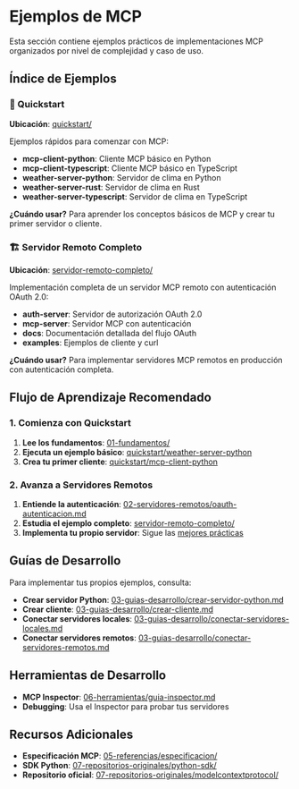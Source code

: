 # Ejemplos de MCP

Esta sección contiene ejemplos prácticos de implementaciones MCP organizados por nivel de complejidad y caso de uso.

## Índice de Ejemplos

### 🚀 Quickstart
**Ubicación**: [quickstart/](./quickstart/)

Ejemplos rápidos para comenzar con MCP:

- **mcp-client-python**: Cliente MCP básico en Python
- **mcp-client-typescript**: Cliente MCP básico en TypeScript
- **weather-server-python**: Servidor de clima en Python
- **weather-server-rust**: Servidor de clima en Rust
- **weather-server-typescript**: Servidor de clima en TypeScript

**¿Cuándo usar?** Para aprender los conceptos básicos de MCP y crear tu primer servidor o cliente.

### 🏗️ Servidor Remoto Completo
**Ubicación**: [servidor-remoto-completo/](./servidor-remoto-completo/)

Implementación completa de un servidor MCP remoto con autenticación OAuth 2.0:

- **auth-server**: Servidor de autorización OAuth 2.0
- **mcp-server**: Servidor MCP con autenticación
- **docs**: Documentación detallada del flujo OAuth
- **examples**: Ejemplos de cliente y curl

**¿Cuándo usar?** Para implementar servidores MCP remotos en producción con autenticación completa.

## Flujo de Aprendizaje Recomendado

### 1. Comienza con Quickstart
1. **Lee los fundamentos**: [01-fundamentos/](../01-fundamentos/)
2. **Ejecuta un ejemplo básico**: [quickstart/weather-server-python](./quickstart/weather-server-python/)
3. **Crea tu primer cliente**: [quickstart/mcp-client-python](./quickstart/mcp-client-python/)

### 2. Avanza a Servidores Remotos
1. **Entiende la autenticación**: [02-servidores-remotos/oauth-autenticacion.md](../02-servidores-remotos/oauth-autenticacion.md)
2. **Estudia el ejemplo completo**: [servidor-remoto-completo/](./servidor-remoto-completo/)
3. **Implementa tu propio servidor**: Sigue las [mejores prácticas](../02-servidores-remotos/mejores-practicas.md)

## Guías de Desarrollo

Para implementar tus propios ejemplos, consulta:

- **Crear servidor Python**: [03-guias-desarrollo/crear-servidor-python.md](../03-guias-desarrollo/crear-servidor-python.md)
- **Crear cliente**: [03-guias-desarrollo/crear-cliente.md](../03-guias-desarrollo/crear-cliente.md)
- **Conectar servidores locales**: [03-guias-desarrollo/conectar-servidores-locales.md](../03-guias-desarrollo/conectar-servidores-locales.md)
- **Conectar servidores remotos**: [03-guias-desarrollo/conectar-servidores-remotos.md](../03-guias-desarrollo/conectar-servidores-remotos.md)

## Herramientas de Desarrollo

- **MCP Inspector**: [06-herramientas/guia-inspector.md](../06-herramientas/guia-inspector.md)
- **Debugging**: Usa el Inspector para probar tus servidores

## Recursos Adicionales

- **Especificación MCP**: [05-referencias/especificacion/](../05-referencias/especificacion/)
- **SDK Python**: [07-repositorios-originales/python-sdk/](../07-repositorios-originales/python-sdk/)
- **Repositorio oficial**: [07-repositorios-originales/modelcontextprotocol/](../07-repositorios-originales/modelcontextprotocol/)
